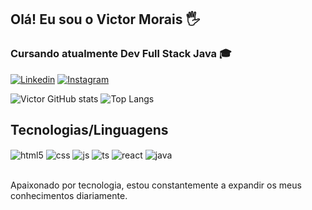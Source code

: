 ## Olá! Eu sou o Victor Morais 🖐️

### Cursando atualmente Dev Full Stack Java 🎓

[![Linkedin](https://img.shields.io/badge/LinkedIn-0077B5?style=for-the-badge&logo=linkedin&logoColor=white)](https://www.linkedin.com/in/victor-morais-1352061a2/)
[![Instagram](https://img.shields.io/badge/Instagram-E4405F?style=for-the-badge&logo=instagram&logoColor=white)](https://www.instagram.com/_victormorais_/)


  ![Victor GitHub stats](https://github-readme-stats.vercel.app/api?username=VictorMoraisBH&show_icons=true&theme=radical)
  ![Top Langs](https://github-readme-stats.vercel.app/api/top-langs/?username=VictorMoraisBH&layout=donut)


## Tecnologias/Linguagens 

<div style="display: inline_block">

  <img align="center" alt="html5" src="https://img.shields.io/badge/HTML5-E34F26?style=for-the-badge&logo=html5&logoColor=white" />
  <img align="center" alt="css" src="https://img.shields.io/badge/CSS3-1572B6?style=for-the-badge&logo=css3&logoColor=white" />
  <img align="center" alt="js" src="https://img.shields.io/badge/JavaScript-F7DF1E?style=for-the-badge&logo=javascript&logoColor=black" />
  <img align="center" alt="ts" src="https://img.shields.io/badge/TypeScript-007ACC?style=for-the-badge&logo=typescript&logoColor=white" />
  <img align="center" alt="react" src="https://img.shields.io/badge/React-20232A?style=for-the-badge&logo=react&logoColor=61DAFB" />
  <img align="center" alt="java" src="https://img.shields.io/badge/Java-ED8B00?style=for-the-badge&logo=openjdk&logoColor=white" />
</div><br/>

Apaixonado por tecnologia, estou constantemente a expandir os meus conhecimentos diariamente.

